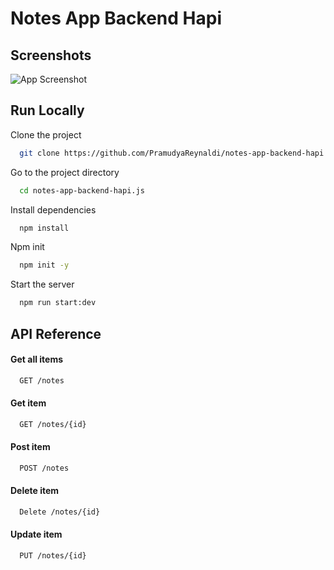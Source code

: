 
# Notes App Backend Hapi


## Screenshots

![App Screenshot](https://i.postimg.cc/KYp6TnnR/Cuplikan-layar-dari-2023-05-26-17-25-30.png)



## Run Locally

Clone the project

```bash
  git clone https://github.com/PramudyaReynaldi/notes-app-backend-hapi.js.git
```

Go to the project directory

```bash
  cd notes-app-backend-hapi.js
```

Install dependencies

```bash
  npm install
```

Npm init

```bash
  npm init -y
```

Start the server

```bash
  npm run start:dev
```




## API Reference

#### Get all items

```bash
  GET /notes
```


#### Get item

```bash
  GET /notes/{id}
```


#### Post item

```bash
  POST /notes
```

#### Delete item

```bash
  Delete /notes/{id}
```

#### Update item

```bash
  PUT /notes/{id}
```


    
